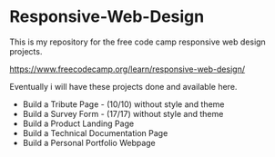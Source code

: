 # Responsive-Web-Design
This is my repository for the free code camp responsive web design projects.

https://www.freecodecamp.org/learn/responsive-web-design/

Eventually i will have these projects done and available here. 

* Build a Tribute Page - (10/10) without style and theme
* Build a Survey Form - (17/17) without style and theme
* Build a Product Landing Page
* Build a Technical Documentation Page
* Build a Personal Portfolio Webpage
